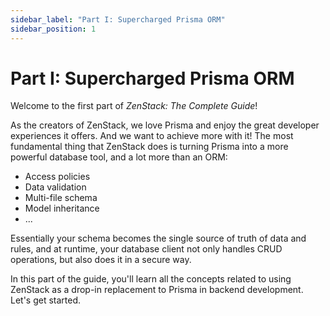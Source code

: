 ```yaml
---
sidebar_label: "Part I: Supercharged Prisma ORM"
sidebar_position: 1
---
```


# Part I: Supercharged Prisma ORM

Welcome to the first part of *ZenStack: The Complete Guide*!

As the creators of ZenStack, we love Prisma and enjoy the great developer experiences it offers. And we want to achieve more with it! The most fundamental thing that ZenStack does is turning Prisma into a more powerful database tool, and a lot more than an ORM:

- Access policies
- Data validation
- Multi-file schema
- Model inheritance
- ...

Essentially your schema becomes the single source of truth of data and rules, and at runtime, your database client not only handles CRUD operations, but also does it in a secure way.

In this part of the guide, you'll learn all the concepts related to using ZenStack as a drop-in replacement to Prisma in backend development. Let's get started.
